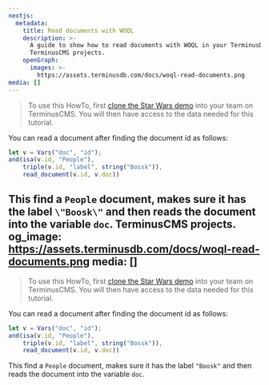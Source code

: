 ```yaml
---
nextjs:
  metadata:
    title: Read documents with WOQL
    description: >-
      A guide to show how to read documents with WOQL in your TerminusDB and
      TerminusCMS projects.
    openGraph:
      images: >-
        https://assets.terminusdb.com/docs/woql-read-documents.png
media: []
---
```


> To use this HowTo, first [clone the Star Wars demo](/docs/clone-a-demo-terminuscms-project/) into your team on TerminusCMS. You will then have access to the data needed for this tutorial.

You can read a document after finding the document id as follows:

```javascript
let v = Vars("doc", "id");
and(isa(v.id, "People"),
    triple(v.id, "label", string("Bossk")),
    read_document(v.id, v.doc))
```

This find a `People` document, makes sure it has the label `\"Boosk\"` and then reads the document into the variable `doc`.
    TerminusCMS projects.
  og_image: https://assets.terminusdb.com/docs/woql-read-documents.png
media: []
---

> To use this HowTo, first [clone the Star Wars demo](/docs/clone-a-demo-terminuscms-project/) into your team on TerminusCMS. You will then have access to the data needed for this tutorial.

You can read a document after finding the document id as follows:

```javascript
let v = Vars("doc", "id");
and(isa(v.id, "People"),
    triple(v.id, "label", string("Bossk")),
    read_document(v.id, v.doc))
```

This find a `People` document, makes sure it has the label `"Boosk"` and then reads the document into the variable `doc`.